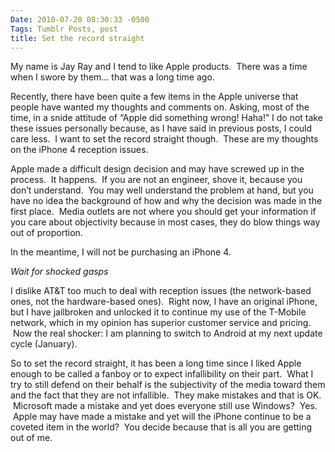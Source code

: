 ```yaml
---
Date: 2010-07-20 08:30:33 -0500
Tags: Tumblr Posts, post
title: Set the record straight
---
```


My name is Jay Ray and I tend to like Apple products.  There was a time when I swore by them… that was a long time ago.

Recently, there have been quite a few items in the Apple universe that people have wanted my thoughts and comments on. Asking, most of the time, in a snide attitude of “Apple did something wrong! Haha!” I do not take these issues personally because, as I have said in previous posts, I could care less.  I want to set the record straight though.  These are my thoughts on the iPhone 4 reception issues.

Apple made a difficult design decision and may have screwed up in the process.  It happens.  If you are not an engineer, shove it, because you don’t understand.  You may well understand the problem at hand, but you have no idea the background of how and why the decision was made in the first place.  Media outlets are not where you should get your information if you care about objectivity because in most cases, they do blow things way out of proportion.

In the meantime, I will not be purchasing an iPhone 4\.  

*Wait for shocked gasps*  

I dislike AT&T too much to deal with reception issues (the network-based ones, not the hardware-based ones).  Right now, I have an original iPhone, but I have jailbroken and unlocked it to continue my use of the T-Mobile network, which in my opinion has superior customer service and pricing.  Now the real shocker: I am planning to switch to Android at my next update cycle (January).

So to set the record straight, it has been a long time since I liked Apple enough to be called a fanboy or to expect infallibility on their part.  What I try to still defend on their behalf is the subjectivity of the media toward them and the fact that they are not infallible.  They make mistakes and that is OK.  Microsoft made a mistake and yet does everyone still use Windows?  Yes.  Apple may have made a mistake and yet will the iPhone continue to be a coveted item in the world?  You decide because that is all you are getting out of me.
